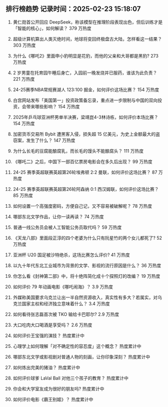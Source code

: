 
## 排行榜趋势 记录时间：2025-02-23 15:18:07
  
  1. 黄仁勋首公开回应 DeepSeek，称该模型在推理阶段表现出色，但后训练才是「智能的核心」，如何解读？ 379 万热度
    
  2. 超级计算机算出人类灭绝时间，地球将变回终极盘古大陆，怎样看这一结果？ 303 万热度
    
  3. 为什么《哪吒2》里面申小豹明显是花豹，而他的父亲和大哥都是黑豹? 273 万热度
    
  4. 2 岁男童在托育园午睡后身亡，入园前一晚发烧并已服药，谁该为此负责？ 221 万热度
    
  5. 24-25赛季NBA常规赛湖人 123:100 掘金，如何评价这场比赛？ 154 万热度
    
  6. 白宫网站发布「美国第一」投资政策备忘录，重点进一步限制与中国的双向投资，会带来哪些影响？ 154 万热度
    
  7. 2025年乒乓球亚洲杯男单半决赛，梁靖崑4-3林诗栋，如何评价本场比赛？ 154 万热度
    
  8. 加密货币交易所 Bybit 遭黑客入侵，损失超 15 亿美元，为史上金额最大的盗窃案，发生了什么？ 147 万热度
    
  9. 为什么长毛的豆腐能酿腐乳，而长毛的馒头不能酿腐头？ 111 万热度
    
  10. 《哪吒二》之后，中国下一部百亿票房电影会在多久后出现？ 99 万热度
    
  11. 24-25 赛季英超联赛英超第26轮埃弗顿 2:2 曼联，如何评价这场比赛？ 87 万热度
    
  12. 24-25 赛季英超联赛英超第26轮阿森纳 0:1 西汉姆联，如何评价这场比赛？ 85 万热度
    
  13. 如何设置一个高强度密码，方便自己记，又不容易被破解呢？ 78 万热度
    
  14. 哪部东北文学作品，让你一读再读？ 74 万热度
    
  15. 普通一线公务员会被人工智能公务员取代吗？ 59 万热度
    
  16. 《天龙八部》里面段正淳的四个老婆为什么只有阮星竹的两个女儿都死了? 52 万热度
    
  17. 亚洲杯 U20 国足被沙特绝杀，这场比赛怎么评价? 41 万热度
    
  18. 以九十年代东北工业城市为背景的文学、影视的流行原因是什么？ 36 万热度
    
  19. 你怎么看《封神第二部》中，将十绝阵简化成十个探照灯的改编？ 19 万热度
    
  20. 如何评价 79 年动画电影《哪吒闹海》？ 3.9 万热度
    
  21. 外媒称美国要求乌克兰让出一半自然资源收入，真实性有多大？若属实，对乌克兰国家主权和经济独立意味着什么？ 3.4 万热度
    
  22. 如何看待张志磊首次被 TKO 输给卡巴耶尔? 2.9 万热度
    
  23. 大口吃肉大口喝酒是享受吗？ 2.6 万热度
    
  24. 如何评价王宝强的演技？ 热度累计中
    
  25. 心理学上如何理解「对不确定性的容忍度」这个概念？ 热度累计中
    
  26. 哪部东北文学或影视剧对普通人物的刻画，让你印象深刻？ 热度累计中
    
  27. 如何炼出完美的猪油？ 热度累计中
    
  28. 如何评价球爹 LaVal Ball 对他三个孩子的教育？ 热度累计中
    
  29. 你会和大学室友成为很好的朋友吗? 热度累计中
    
  30. 如何评价电影《霸王别姬》？ 热度累计中
    